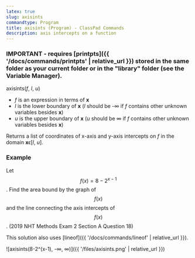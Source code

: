 ```yaml
---
latex: true
slug: axisints
commandtype: Program
title: axisints (Program) - ClassPad Commands
description: axis intercepts on a function
---
```


### IMPORTANT - requires [printpts]({{ '/docs/commands/printpts' | relative_url }}) stored in the same folder as your current folder or in the "library" folder (see the Variable Manager).

axisints(*f*, *l*, *u*)

- *f* is an expression in terms of **x**
- *l* is the lower boundary of **x** (*l* should be -∞ if *f* contains other unknown variables besides **x**)
- *u* is the upper boundary of **x** (*u* should be ∞ if *f* contains other unknown variables besides **x**)

Returns a list of coordinates of x-axis and y-axis intercepts on *f* in the domain **x**ϵ[*l*, *u*].

### Example

Let $$ f(x)=8-2^{x-1} $$. Find the area bound by the graph of $$ f(x) $$ and the line connecting the axis intercepts of $$ f(x) $$. (2019 NHT Methods Exam 2 Section A Question 18)

This solution also uses [lineof]({{ '/docs/commands/lineof' | relative_url }}).

![axisints(8-2^(x-1), -∞, ∞)]({{ '/files/axisints.png' | relative_url }})